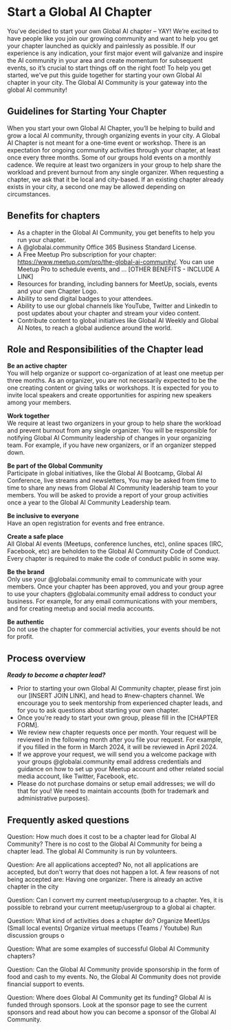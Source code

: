 # Start a Global AI Chapter

You’ve decided to start your own Global AI chapter – YAY!
We’re excited to have people like you join our growing community and want to help you get your chapter launched as quickly and painlessly as possible. If our experience is any indication, your first major event will galvanize and inspire the AI community in your area and create momentum for subsequent events, so it’s crucial to start things off on the right foot!
To help you get started, we've put this guide together for starting your own Global AI chapter in your city. The Global AI Community is your gateway into the global AI community!

## Guidelines for Starting Your Chapter
When you start your own Global AI Chapter, you’ll be helping to build and grow a local AI community, through organizing events in your city.
A Global AI Chapter is not meant for a one-time event or workshop. There is an expectation for ongoing community activities through your chapter, at least once every three months. Some of our groups hold events on a monthly cadence.
We require at least two organizers in your group to help share the workload and prevent burnout from any single organizer.
When requesting a chapter, we ask that it be local and city-based. If an existing chapter already exists in your city, a second one may be allowed depending on circumstances.

## Benefits for chapters
- As a chapter in the Global AI Community, you get benefits to help you run your chapter.
- A <your chapter>@globalai.community Office 365 Business Standard License.
- A Free Meetup Pro subscription for your chapter: https://www.meetup.com/pro/the-global-ai-community/. You can use Meetup Pro to schedule events, and ... [OTHER BENEFITS - INCLUDE A LINK]
- Resources for branding, including banners for MeetUp, socials, events and your own Chapter Logo.
- Ability to send digital badges to your attendees.
- Ability to use our global channels like YouTube, Twitter and LinkedIn to post updates about your chapter and stream your video content.
- Contribute content to global initiatives like Global AI Weekly and Global AI Notes, to reach a global audience around the world.

## Role and Responsibilities of the Chapter lead
**Be an active chapter**    
You will help organize or support co-organization of at least one meetup per three months.
As an organizer, you are not necessarily expected to be the one creating content or giving talks or workshops. It is expected for you to invite local speakers and create opportunities for aspiring new speakers among your members.
   
**Work together**   
We require at least two organizers in your group to help share the workload and prevent burnout from any single organizer.
You will be responsible for notifying Global AI Community leadership of changes in your organizing team. For example, if you have new organizers, or if an organizer stepped down.
   
**Be part of the Global Community**    
Participate in global initiatives, like the Global AI Bootcamp, Global AI Conference, live streams and newsletters,
You may be asked from time to time to share any news from Global AI Community leadership team to your members.
You will be asked to provide a report of your group activities once a year to the Global AI Community Leadership team.
   
**Be inclusive to everyone**    
Have an open registration for events and free entrance.
   
**Create a safe place**    
All Global AI events (Meetups, conference lunches, etc), online spaces (IRC, Facebook, etc) are beholden to the Global AI Community Code of Conduct. Every chapter is required to make the code of conduct public in some way. 
   
**Be the brand**    
Only use your @globalai.community email to communicate with your members.
Once your chapter has been approved, you and your group agree to use your chapters @globalai.community email address to conduct your business. For example, for any email communications with your members, and for creating meetup and social media accounts.
   
**Be authentic**    
Do not use the chapter for commercial activities, your events should be not for profit.
   
## Process overview
***Ready to become a chapter lead?***
- Prior to starting your own Global AI Community chapter, please first join our [INSERT JOIN LINK], and head to #new-chapters channel. We encourage you to seek mentorship from experienced chapter leads, and for you to ask questions about starting your own chapter.
- Once you’re ready to start your own group, please fill in the [CHAPTER FORM].
- We review new chapter requests once per month. Your request will be reviewed in the following month after you file your request. For example, if you filled in the form in March 2024, it will be reviewed in April 2024.
- If we approve your request, we will send you a welcome package with your groups @globalai.community email address credentials and guidance on how to set up your Meetup account and other related social media account, like Twitter, Facebook, etc.
- Please do not purchase domains or setup email addresses; we will do that for you! We need to maintain accounts (both for trademark and administrative purposes).

## Frequently asked questions
Question: How much does it cost to be a chapter lead for Global AI Community?
There is no cost to the Global AI Community for being a chapter lead. The global AI Community is run by volunteers.

Question: Are all applications accepted?
No, not all applications are accepted, but don't worry that does not happen a lot. 
A few reasons of not being accepted are:
Having one organizer.
There is already an active chapter in the city

Question: Can I convert my current meetup/usergroup to a chapter.
Yes, it is possible to rebrand your current meetup/usergroup to a global ai chapter. 

Question: What kind of activities does a chapter do?
Organize MeetUps (Small local events)
Organize virtual meetups (Teams / Youtube)
Run discussion groups o

Question: What are some examples of successful Global AI Community chapters?

Question: Can the Global AI Community provide sponsorship in the form of food and cash to my events.
No, the Global AI Community does not provide financial support to events.

Question: Where does Global AI Community get its funding?
Global AI is funded through sponsors. Look at the sponsor page to see the current sponsors and read about how you can become a sponsor of the Global AI Community.









